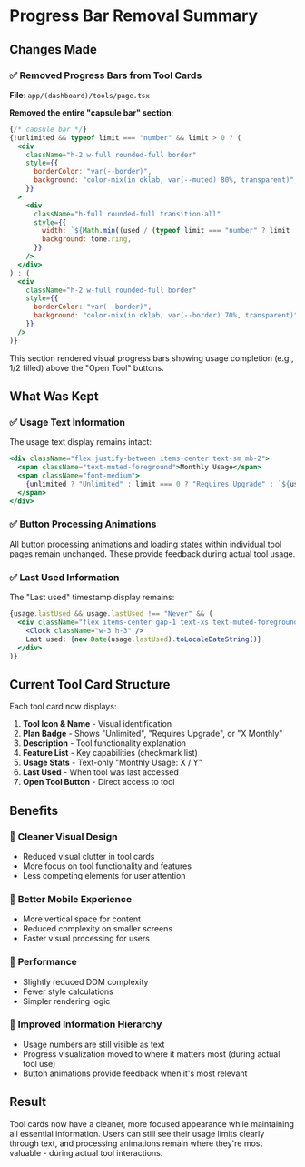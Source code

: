 # Progress Bar Removal Summary

## Changes Made

### ✅ **Removed Progress Bars from Tool Cards**
**File**: `app/(dashboard)/tools/page.tsx`

**Removed the entire "capsule bar" section**:
```jsx
{/* capsule bar */}
{!unlimited && typeof limit === "number" && limit > 0 ? (
  <div
    className="h-2 w-full rounded-full border"
    style={{
      borderColor: "var(--border)",
      background: "color-mix(in oklab, var(--muted) 80%, transparent)",
    }}
  >
    <div
      className="h-full rounded-full transition-all"
      style={{
        width: `${Math.min((used / (typeof limit === "number" ? limit : 1)) * 100, 100)}%`,
        background: tone.ring,
      }}
    />
  </div>
) : (
  <div
    className="h-2 w-full rounded-full border"
    style={{
      borderColor: "var(--border)",
      background: "color-mix(in oklab, var(--border) 70%, transparent)",
    }}
  />
)}
```

This section rendered visual progress bars showing usage completion (e.g., 1/2 filled) above the "Open Tool" buttons.

## What Was Kept

### ✅ **Usage Text Information**
The usage text display remains intact:
```jsx
<div className="flex justify-between items-center text-sm mb-2">
  <span className="text-muted-foreground">Monthly Usage</span>
  <span className="font-medium">
    {unlimited ? "Unlimited" : limit === 0 ? "Requires Upgrade" : `${used} / ${limit}`}
  </span>
</div>
```

### ✅ **Button Processing Animations**
All button processing animations and loading states within individual tool pages remain unchanged. These provide feedback during actual tool usage.

### ✅ **Last Used Information**
The "Last used" timestamp display remains:
```jsx
{usage.lastUsed && usage.lastUsed !== "Never" && (
  <div className="flex items-center gap-1 text-xs text-muted-foreground mt-2">
    <Clock className="w-3 h-3" />
    Last used: {new Date(usage.lastUsed).toLocaleDateString()}
  </div>
)}
```

## Current Tool Card Structure

Each tool card now displays:
1. **Tool Icon & Name** - Visual identification
2. **Plan Badge** - Shows "Unlimited", "Requires Upgrade", or "X Monthly"
3. **Description** - Tool functionality explanation
4. **Feature List** - Key capabilities (checkmark list)
5. **Usage Stats** - Text-only "Monthly Usage: X / Y" 
6. **Last Used** - When tool was last accessed
7. **Open Tool Button** - Direct access to tool

## Benefits

### 🎨 **Cleaner Visual Design**
- Reduced visual clutter in tool cards
- More focus on tool functionality and features
- Less competing elements for user attention

### 📱 **Better Mobile Experience**
- More vertical space for content
- Reduced complexity on smaller screens
- Faster visual processing for users

### 🚀 **Performance**
- Slightly reduced DOM complexity
- Fewer style calculations
- Simpler rendering logic

### 🎯 **Improved Information Hierarchy**
- Usage numbers are still visible as text
- Progress visualization moved to where it matters most (during actual tool use)
- Button animations provide feedback when it's most relevant

## Result
Tool cards now have a cleaner, more focused appearance while maintaining all essential information. Users can still see their usage limits clearly through text, and processing animations remain where they're most valuable - during actual tool interactions.